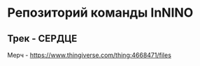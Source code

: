 # Репозиторий команды InNINO
## Трек - СЕРДЦЕ
Мерч - https://www.thingiverse.com/thing:4668471/files
